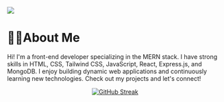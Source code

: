 ![](https://i.ibb.co/kyM7FML/Black-and-White-Gradient-Personal-Linked-In-Banner.png)

# 🧑‍💻About Me
Hi! I'm a front-end developer specializing in the MERN stack. I have strong skills in HTML, CSS, Tailwind CSS, JavaScript, React, Express.js, and MongoDB. I enjoy building dynamic web applications and continuously learning new technologies. Check out my projects and let's connect!


<div style="text-align: center;">
  <a href="https://git.io/streak-stats"><img src="https://streak-stats.demolab.com?user=shakurShirajul&theme=transparent&hide_border=true" alt="GitHub Streak" /></a>
</div>
